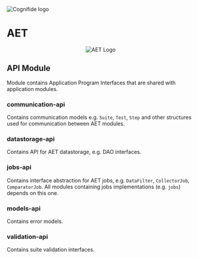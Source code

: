 ![Cognifide logo](http://cognifide.github.io/images/cognifide-logo.png)

# AET
<p align="center">
  <img src="https://github.com/Cognifide/aet/blob/master/misc/img/aet-logo-black.png?raw=true"
         alt="AET Logo"/>
</p>

## API Module
Module contains Application Program Interfaces that are shared with application modules.

### communication-api
Contains communication models e.g. `Suite`, `Test`, `Step` and other structures used for communication between AET modules.

### datastorage-api
Contains API for AET datastorage, e.g. DAO interfaces.

### jobs-api
Contains interface abstraction for AET jobs, e.g. `DataFilter`, `CollectorJob`, `ComparatorJob`. All modules containing jobs implementations (e.g. `jobs`) depends on this one. 

### models-api
Contains error models.

### validation-api
Contains suite validation interfaces.
